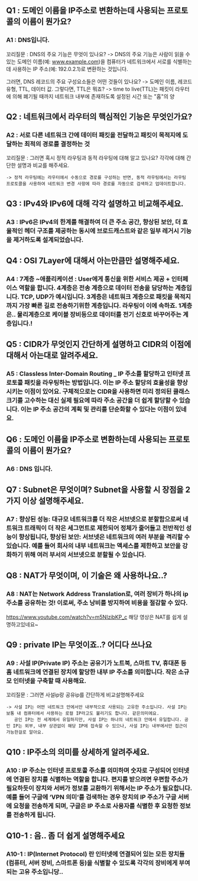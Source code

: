 ## Q1 : 도메인 이름을 IP주소로 변환하는데 사용되는 프로토콜의 이름이 뭔가요?

### A1 : DNS입니다.

  꼬리질문 : DNS의 주요 기능은 무엇이 있나요?
    -> DNS의 주요 기능은 사람이 읽을 수 있는 도메인 이름(예: www.example.com)을 컴퓨터가 네트워크에서 서로를 식별하는 데 사용하는 IP 주소(예: 192.0.2.1)로 변환하는 것입니다.
    
  그러면, DNS 레코드의 주요 구성요소들은 어떤 것들이 있나요?
    -> 도메인 이름, 레코드 유형, TTL, 데이터 값.
      그렇다면, TTL은 뭐죠?
          -> time to live(TTL)는 패킷이 라우터에 의해 폐기될 때까지 네트워크 내부에 존재하도록 설정된 시간 또는 "홉"의 양





## Q2 : 네트워크에서 라우터의 핵심적인 기능은 무엇인가요?

### A2 : 서로 다른 네트워크 간에 데이터 패킷을 전달하고 패킷이 목적지에 도달하는 최적의 경로를 결정하는 것

  꼬리질문 : 그러면 혹시 정적 라우팅과 동적 라우팅에 대해 알고 있나요? 각각에 대해 간단한 설명과 비교를 해주세요.

    -> 정적 라우팅에는 라우터에서 수동으로 경로를 구성하는 반면, 동적 라우팅에서는 라우팅 프로토콜을 사용하여 네트워크 변경 사항에 따라 경로를 자동으로 검색하고 업데이트합니다.

## Q3 : IPv4와 IPv6에 대해 각각 설명하고 비교해주세요.

### A3 : IPv6은 IPv4의 한계를 해결하여 더 큰 주소 공간, 향상된 보안, 더 효율적인 헤더 구조를 제공하는 동시에 브로드캐스트와 같은 일부 레거시 기능을 제거하도록 설계되었습니다.

## Q4 : OSI 7Layer에 대해서 아는만큼만 설명해주세요.

### A4 : 7계층 ~애플리케이션 : User에게 통신을 위한 서비스 제공 + 인터페이스 역할을 합니다. 4계층은 전송 계층으로 데이터 전송을 담당하는 계층입니다. TCP, UDP가 예시입니다. 3계층은 네트워크 계층으로 패킷을 목적지까지 가장 빠른 길로 전송하기위한 계층입니다. 라우팅이 이에 속하죠. 1계층은.. 물리계층으로 케이블 장비등으로 데이터를 전기 신호로 바꾸어주는 계층입니다.!

## Q5 : CIDR가 무엇인지 간단하게 설명하고 CIDR의 이점에 대해서 아는대로 알려주세요. 
### A5 : Classless Inter-Domain Routing  _ IP 주소를 할당하고 인터넷 프로토콜 패킷을 라우팅하는 방법입니다. 이는 IP 주소 할당의 효율성을 향상시키는 이점이 있어요. 구체적으로는 CIDR을 사용하면 미리 정의된 클래스 크기를 고수하는 대신 실제 필요에 따라 주소 공간을 더 쉽게 할당할 수 있습니다. 이는 IP 주소 공간의 계획 및 관리를 단순화할 수 있다는 이점이 있네요.

## Q6 : 도메인 이름을 IP주소로 변환하는데 사용되는 프로토콜의 이름이 뭔가요?

### A6 : DNS 입니다.

## Q7 : Subnet은 무엇이며? Subnet을 사용할 시 장점을 2가지 이상 설명해주세요.

### A7 : 향상된 성능: 대규모 네트워크를 더 작은 서브넷으로 분할함으로써 네트워크 트래픽이 더 작은 세그먼트로 제한되어 정체가 줄어들고 전반적인 성능이 향상됩니다, 향상된 보안: 서브넷은 네트워크의 여러 부분을 격리할 수 있습니다. 예를 들어 회사의 내부 네트워크는 액세스를 제한하고 보안을 강화하기 위해 여러 부서의 서브넷으로 분할될 수 있습니다.

## Q8 : NAT가 무엇이며, 이 기술은 왜 사용하나요..?

### A8 : NAT는 Network Address Translation로, 여러 장비가 하나의 ip주소를 공유하는 것! 이로써, 주소 낭비를 방지하여 비용을 절감할 수 있다. 
https://www.youtube.com/watch?v=m5NIzibKP_c 해당 영상은 NAT를 쉽게 설명하고있네요~

## Q9 : private IP는 무엇이죠..? 어디다 쓰나요

### A9 : 사설 IP(Private IP) 주소는 공유기가 노트북, 스마트 TV, 휴대폰 등 홈 네트워크에 연결된 장치에 할당한 내부 IP 주소를 의미합니다. 작은 소규모 인터넷을 구축할 때 사용해요. 

  꼬리질문 : 그러면 사설ip랑 공유ip를 간단하게 비교설명해주세요

    -> 사설 IP는 어떤 네트워크 안에서만 내부적으로 사용되는 고유한 주소입니다. 사설 IP는 보통 내 컴퓨터에서 사용하는 로컬 IP라고도 불리기도 합니다. 같은의미에요.
       공인 IP는 전 세계에서 유일하지만, 사설 IP는 하나의 네트워크 안에서 유일합니다. 공인 IP는 외부, 내부 상관없이 해당 IP에 접속할 수 있으나, 사설 IP는 내부에서만 접근이 가능한걸로 알아요.

## Q10 : IP주소의 의미를 상세하게 알려주세요.

### A10 : IP 주소는 인터넷 프로토콜 주소를 의미하며 숫자로 구성되어 인터넷에 연결된 장치를 식별하는 역할을 합니다. 편지를 받으려면 우편함 주소가 필요하듯이 장치와 서버가 정보를 교환하기 위해서는 IP 주소가 필요합니다. 예를 들어 구글에 ‘VPN 의미‘를 검색하는 경우 장치의 IP 주소가 구글 서버에 요청을 전송하게 되며, 구글은 IP 주소로 사용자를 식별한 후 요청한 정보를 전송하게 됩니다. 

## Q10-1 : 음.. 좀 더 쉽게 설명해주세요

### A10-1 : IP(Internet Protocol) 란 인터넷에 연결되어 있는 모든 장치들(컴퓨터, 서버 장비, 스마트폰 등)을 식별할 수 있도록 각각의 장비에게 부여되는 고유 주소입니당..
